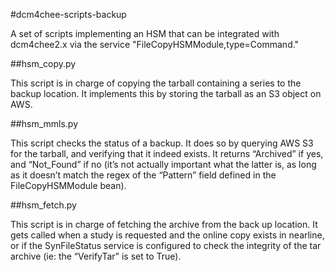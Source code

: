 #dcm4chee-scripts-backup

A set of scripts implementing an HSM that can be integrated with dcm4chee2.x
via the service "FileCopyHSMModule,type=Command."


##hsm_copy.py

This script is in charge of copying the tarball containing a series to the
backup location. It implements this by storing the tarball as an S3 object on
AWS.


##hsm_mmls.py

This script checks the status of a backup. It does so by querying AWS S3 for
the tarball, and verifying that it indeed exists. It returns “Archived” if yes,
and “Not_Found” if no (it’s not actually important what the latter is, as long
as it doesn’t match the regex of the “Pattern” field defined in the
FileCopyHSMModule bean).


##hsm_fetch.py

This script is in charge of fetching the archive from the back up location. It
gets called when a study is requested and the online copy exists in nearline,
or if the SynFileStatus service is configured to check the integrity of the tar
archive (ie: the “VerifyTar” is set to True).
